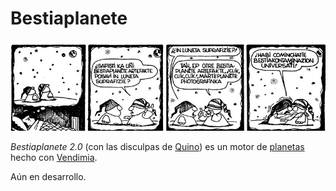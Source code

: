 # Bestiaplanete

![](public/comic-strip.jpg)

_Bestiaplanete 2.0_ (con las disculpas de [Quino](https://www.quino.com.ar/)) es un motor de [planetas](https://es.wikipedia.org/wiki/Planeta_(agregador)) hecho con [Vendimia](https://vendimia.in/).

Aún en desarrollo.